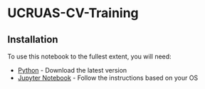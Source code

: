 # UCRUAS-CV-Training
## Installation
To use this notebook to the fullest extent, you will need: <br/>
* [Python](https://www.python.org/downloads/) - Download the latest version
* [Jupyter Notebook](https://jupyter.readthedocs.io/en/latest/install.html) - Follow the instructions based on your OS
